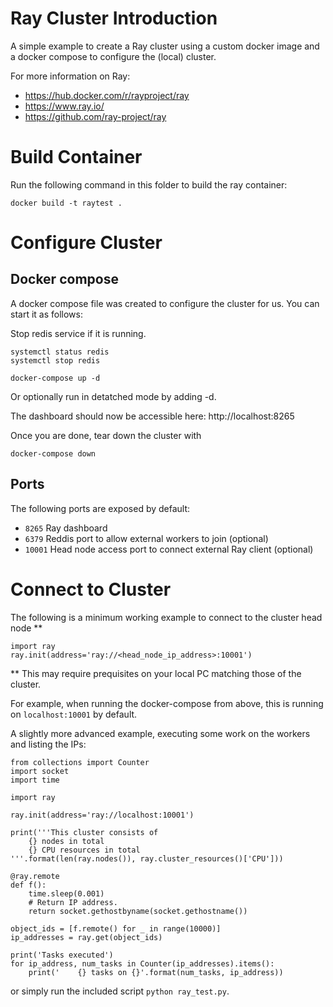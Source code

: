 # Ray Cluster Introduction

A simple example to create a Ray cluster using a custom docker image and a docker compose to configure the (local) cluster.

For more information on Ray:

* https://hub.docker.com/r/rayproject/ray
* https://www.ray.io/
* https://github.com/ray-project/ray

# Build Container

Run the following command in this folder to build the ray container:

```
docker build -t raytest .
```

# Configure Cluster

## Docker compose

A docker compose file was created to configure the cluster for us. You can start it as follows:

Stop redis service if it is running.

```
systemctl status redis
systemctl stop redis 

```


```
docker-compose up -d
```

Or optionally run in detatched mode by adding -d.

The dashboard should now be accessible here: http://localhost:8265

Once you are done, tear down the cluster with

```
docker-compose down
```

## Ports

The following ports are exposed by default:

* ```8265```    Ray dashboard
* ```6379```    Reddis port to allow external workers to join (optional)
* ```10001```   Head node access port to connect external Ray client (optional)

# Connect to Cluster

The following is a minimum working example to connect to the cluster head node **

```
import ray
ray.init(address='ray://<head_node_ip_address>:10001')
```

** This may require prequisites on your local PC matching those of the cluster.

For example, when running the docker-compose from above, this is running on ```localhost:10001``` by default.

A slightly more advanced example, executing some work on the workers and listing the IPs:

```
from collections import Counter
import socket
import time

import ray

ray.init(address='ray://localhost:10001')

print('''This cluster consists of
    {} nodes in total
    {} CPU resources in total
'''.format(len(ray.nodes()), ray.cluster_resources()['CPU']))

@ray.remote
def f():
    time.sleep(0.001)
    # Return IP address.
    return socket.gethostbyname(socket.gethostname())

object_ids = [f.remote() for _ in range(10000)]
ip_addresses = ray.get(object_ids)

print('Tasks executed')
for ip_address, num_tasks in Counter(ip_addresses).items():
    print('    {} tasks on {}'.format(num_tasks, ip_address))
```

or simply run the included script ```python ray_test.py```.
